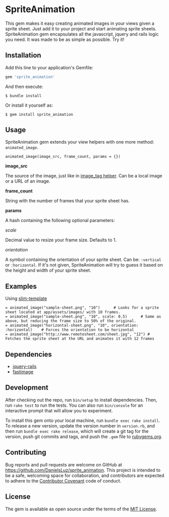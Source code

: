 # SpriteAnimation

This gem makes it easy creating animated images in your views given a sprite sheet. Just add it to your project and start animating sprite sheets.
SpriteAnimation gem encapsulates all the javascript, jquery and rails logic you need. It was made to be as simple as possible. Try it!

## Installation

Add this line to your application's Gemfile:

```ruby
gem 'sprite_animation'
```

And then execute:

    $ bundle install

Or install it yourself as:

    $ gem install sprite_animation

## Usage

SpriteAnimation gem extends your view helpers with one more method: `animated_image`.

`animated_image(image_src, frame_count, params = {})`

**image_src**

The source of the image, just like in [image_tag helper](http://apidock.com/rails/ActionView/Helpers/AssetTagHelper/image_tag).
Can be a local image or a URL of an image.

**frame_count**

String with the number of frames that your sprite sheet has.

**params**

A hash containing the following optional parameters:

*scale*

Decimal value to resize your frame size. Defaults to 1.

*orientation*

A symbol containing the orientation of your sprite sheet. Can be: `:vertical` or `:horizontal`.
If it's not given, SpriteAnimation will try to guess it based on the height and width of your sprite sheet.

## Examples
Using [slim-template](https://github.com/slim-template/slim)
```
= animated_image("sample-sheet.png", "10")      # Looks for a sprite sheet located at app/assets/images/ with 10 frames.
= animated_image("sample-sheet.png", "10", scale: 0.5)      # Same as above, but reducing the frame size to 50% of the original.
= animated_image("horizontal-sheet.png", "10", orientation: :horizontal)    # Forces the orientation to be horizontal
= animated_image("http://www.remotesheet.com/sheet.jpg", "12") # Fetches the sprite sheet at the URL and animates it with 12 frames
```

## Dependencies
- [jquery-rails](https://github.com/rails/jquery-rails)
- [fastimage](https://github.com/sdsykes/fastimage)

## Development

After checking out the repo, run `bin/setup` to install dependencies. Then, run `rake test` to run the tests. You can also run `bin/console` for an interactive prompt that will allow you to experiment.

To install this gem onto your local machine, run `bundle exec rake install`. To release a new version, update the version number in `version.rb`, and then run `bundle exec rake release`, which will create a git tag for the version, push git commits and tags, and push the `.gem` file to [rubygems.org](https://rubygems.org).

## Contributing

Bug reports and pull requests are welcome on GitHub at https://github.com/DanielsLuz/sprite_animation. This project is intended to be a safe, welcoming space for collaboration, and contributors are expected to adhere to the [Contributor Covenant](http://contributor-covenant.org) code of conduct.


## License

The gem is available as open source under the terms of the [MIT License](http://opensource.org/licenses/MIT).

